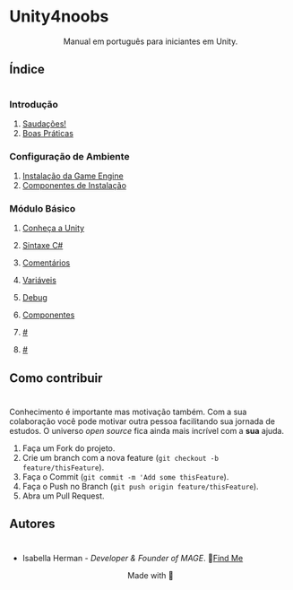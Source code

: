# Unity4noobs
<center> Manual em português para iniciantes em Unity.
</center>

## Índice
#
### Introdução 
1. [Saudações!](/PT/1_INTRO/1_welcome.md)
2. [Boas Práticas](/PT/1_INTRO/2_wayto.md)

### Configuração de Ambiente
 1. [Instalação da Game Engine](/PT/2_CONFIG/1.download.md)
 2. [Componentes de Instalação](/PT/2_CONFIG/2.install.md)  

### Módulo Básico

1. [Conheça a Unity](/PT/3_BASICO/1/1_interface.md)
1. [Sintaxe C#](/PT/3_BASICO/2.syntax.md)

1. [Comentários](/PT/3_BASICO/3.comments.md)
1. [Variáveis](/PT/3_BASICO/4_var.md)
1. [Debug](/PT/3_BASICO/5.debug.md)
1. [Componentes](/PT/3_BASICO/6/6.components.md)
1. [#](#)
1. [#](#)


## Como contribuir
#
Conhecimento é importante mas motivação também. Com a sua colaboração você pode motivar outra pessoa facilitando sua jornada de estudos. O universo *open source* fica ainda mais incrível com a **sua** ajuda.

1. Faça um Fork do projeto.
2. Crie um branch com a nova feature (`git checkout -b feature/thisFeature`).
3. Faça o Commit (`git commit -m 'Add some thisFeature`).
4. Faça o Push no Branch (`git push origin feature/thisFeature`).
5. Abra um Pull Request.

## Autores
#
* Isabella Herman - *Developer & Founder of MAGE*.
🌟[Find Me](https://twitter.com/isahermanx)


<center>Made with 💜</center>
